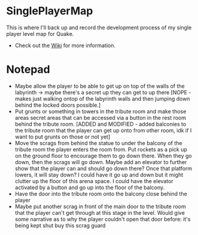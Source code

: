 # SinglePlayerMap
This is where I'll back up and record the development process of my single player level map for Quake.
* Check out the [Wiki](https://github.com/CiarennHollis/SinglePlayerMap/wiki) for more information.


# Notepad
* Maybe allow the player to be able to get up on top of the walls of the labyrinth -> maybe there's a secret up they can get to up there [NOPE - makes just walking ontop of the labyrinth walls and then jumping down behind the locked doors possible.]
* Put grunts or something in towers in the tribute room and make those areas secret areas that can be accessed via a button in the rest room behind the tribute room. [ADDED and MODIFIED - added balconies to the tribute room that the player can get up onto from other room, idk if I want to put grunts on those or not yet]
* Move the scrags from behind the statue to under the balcony of the tribute room the player enters the room from. Put rockets as a pick up on the ground floor to encourage them to go down there. When they go down, then the scrags will go down. Maybe add an elevator to further show that the player can and should go down there? Once that platform lowers, it will stay down? I could have it go up and down but it might clutter up the floor of this arena space. I could have the elevator activated by a button and go up into the floor of the balcony. 
* Have the door into the tribute room onto the balcony close behind the player
* Maybe put another scrag in front of the main door to the tribute room that the player can't get through at this stage in the level. Would give some narrative as to why the player couldn't open that door before: it's being kept shut buy this scrag guard
